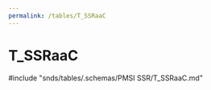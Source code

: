 ```yaml
---
permalink: /tables/T_SSRaaC
---
```

# T\_SSRaaC
<!-- SPDX-License-Identifier: MPL-2.0 -->

<!-- ATTENTION : Ne pas supprimer ou modifier la ligne ci-dessous -->
#include "snds/tables/.schemas/PMSI SSR/T_SSRaaC.md"
<!-- ATTENTION : Ne pas supprimer ou modifier la ligne ci-dessus -->
